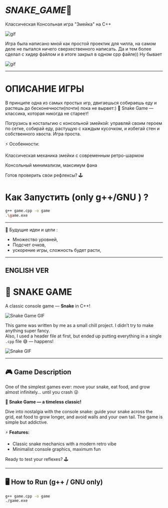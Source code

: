 # _SNAKE_GAME_🐍

Классическая Консольная игра "Змейка" на С++

![gif](https://i.pinimg.com/originals/95/7c/ae/957cae6bbf50296d08656eb61d40d5a3.gif)

Игра была написано мной как простой проектик для чилла, на самом деле не пытался ничего сверхественного написать. 
Да и тем более сделал с хидер файлом и в итоге закрыл в одном cpp файле)) Ну бывает

![gif](https://i.pinimg.com/originals/9b/a1/39/9ba1397990cdb028f6560b46cf80ea99.gif)

---
# ОПИСАНИЕ ИГРЫ
В принципе одна из самых простых игр, двигаешься собираешь еду и растешь до бесконечности(почти) пока не вырвет:)
🐍 Snake Game — классика, которая никогда не стареет!

Погрузись в ностальгию с консольной змейкой: управляй своим героем по сетке, собирай еду, растущую с каждым кусочком, и избегай стен и собственного хвоста. Игра проста.

⚡ Особенности:

Классическая механика змейки с современным ретро-шармом

Консольный минимализм, максимум фана

Готов проверить свои рефлексы? 🕹️

# Как Запустить (only g++/GNU ) ?
```bash
g++ game.cpp -o game 
.\game.exe
```
---

📌 Будущие идеи и цели :  
- Множество уровней,  
- Подсчет очков,  
- ускорение игры, сложность будет расти,  

--- 

## ENGLISH VER

# 🐍 SNAKE GAME

A classic console game — **Snake** in C++!

![Snake Game GIF](https://i.pinimg.com/originals/95/7c/ae/957cae6bbf50296d08656eb61d40d5a3.gif)

This game was written by me as a small chill project. I didn’t try to make anything super fancy.  
Also, I used a header file at first, but ended up putting everything in a single `.cpp` file 😅 — happens!

![Snake GIF](https://i.pinimg.com/originals/9b/a1/39/9ba1397990cdb028f6560b46cf80ea99.gif)

---

## 🎮 Game Description
One of the simplest games ever: move your snake, eat food, and grow almost infinitely… until you crash 😜  

**🐍 Snake Game — a timeless classic!**

Dive into nostalgia with the console snake: guide your snake across the grid, eat food to grow longer, and avoid walls and your own tail. The game is simple but addictive.

⚡ **Features:**
- Classic snake mechanics with a modern retro vibe  
- Minimalist console graphics, maximum fun  

Ready to test your reflexes? 🕹️

---

## 🖥️ How to Run (g++ / GNU only)
```bash
g++ game.cpp -o game
./game.exe

